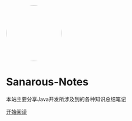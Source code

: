 <div class="cover-main"><img width="150px" src="https://blogimage-1258928558.cos.ap-guangzhou.myqcloud.com/friends/touxiang.jpeg" style="border-radius: 50%">
<br/>

# Sanarous-Notes

本站主要分享Java开发所涉及到的各种知识总结笔记

[开始阅读](/README)